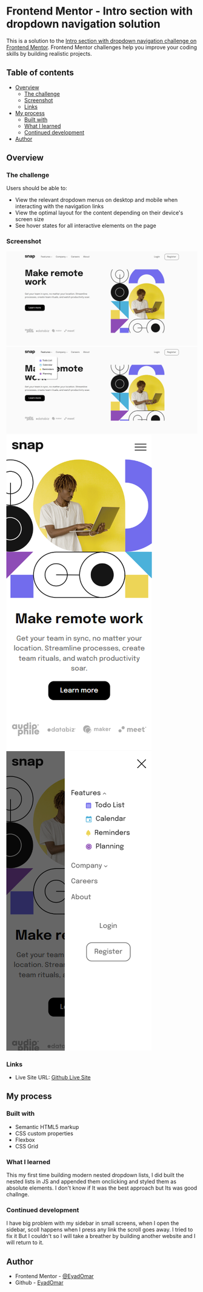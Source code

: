 # Frontend Mentor - Intro section with dropdown navigation solution

This is a solution to the [Intro section with dropdown navigation challenge on Frontend Mentor](https://www.frontendmentor.io/challenges/intro-section-with-dropdown-navigation-ryaPetHE5). Frontend Mentor challenges help you improve your coding skills by building realistic projects.

## Table of contents

- [Overview](#overview)
  - [The challenge](#the-challenge)
  - [Screenshot](#screenshot)
  - [Links](#links)
- [My process](#my-process)
  - [Built with](#built-with)
  - [What I learned](#what-i-learned)
  - [Continued development](#continued-development)
- [Author](#author)

## Overview

### The challenge

Users should be able to:

- View the relevant dropdown menus on desktop and mobile when interacting with the navigation links
- View the optimal layout for the content depending on their device's screen size
- See hover states for all interactive elements on the page

### Screenshot

![Desktop](./screenshots/desktop.png)
![Desktop Dropdown List](./screenshots/desktop%20dropdown%20list.png)
![Mobile](./screenshots/mobile.png)
![Mobile Dropdown List](./screenshots/mobile%20dropdown%20list.png)

### Links

- Live Site URL: [Github Live Site](https://eyadomar.github.io/intro-section-with-intermediate--nav/)

## My process

### Built with

- Semantic HTML5 markup
- CSS custom properties
- Flexbox
- CSS Grid

### What I learned

This my first time building modern nested dropdown lists, I did built the nested lists in JS and appended them onclicking and styled them as absolute elements. I don't know if It was the best approach but Its was good challnge.

### Continued development

I have big problem with my sidebar in small screens, when I open the sidebar, scoll happens when I press any link the scroll goes away. I tried to fix it But I couldn't so I will take a breather by building another website and I will return to it.

## Author

- Frontend Mentor - [@EyadOmar](https://www.frontendmentor.io/profile/EyadOmar)
- Github - [EyadOmar](https://github.com/EyadOmar)
